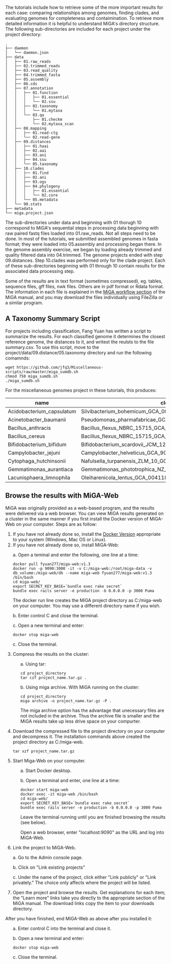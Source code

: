 The tutorials include how to retrieve some of the more important results for each case: comparing relationships among genomes, finding clades, and evaluating genomes for completeness and contaimination. To retrieve more detailed information it is helpful to understand MiGA's directory structure. The following sub-directories are included for each project under the project directory:

```
.
├── daemon
│   └── daemon.json
├── data
│   ├── 01.raw_reads
│   ├── 02.trimmed_reads
│   ├── 03.read_quality
│   ├── 04.trimmed_fasta
│   ├── 05.assembly
│   ├── 06.cds
│   ├── 07.annotation
│   │   ├── 01.function
│   │   │   ├── 01.essential
│   │   │   └── 02.ssu
│   │   ├── 02.taxonomy
│   │   │   └── 01.mytaxa
│   │   └── 03.qa
│   │       ├── 01.checkm
│   │       └── 02.mytaxa_scan
│   ├── 08.mapping
│   │   ├── 01.read-ctg
│   │   └── 02.read-gene
│   ├── 09.distances
│   │   ├── 01.haai
│   │   ├── 02.aai
│   │   ├── 03.ani
│   │   ├── 04.ssu
│   │   └── 05.taxonomy
│   ├── 10.clades
│   │   ├── 01.find
│   │   ├── 02.ani
│   │   ├── 03.ogs
│   │   ├── 04.phylogeny
│   │   │   ├── 01.essential
│   │   │   └── 02.core
│   │   └── 05.metadata
│   └── 90.stats
├── metadata
└── miga.project.json
```
The sub-directories under data and beginning with 01 thorugh 10 correspond to MiGA's sequential steps in processing data beginning with raw paired fastq files loaded into 01.raw_reads. Not all steps need to be done. In most of the tutorials, we submitted assembled genomes in fasta format; they were loaded into 05.assembly and processing began there. In the genome assembly exercise, we began by loading already trimmed and quality filtered data into 04.trimmed. The genome projects ended with step 09.distances. Step 10.clades was performed only for the clade project. Each of these sub-directories beginning with 01 through 10 contain results for the associated data processing step.

Some of the results are in text format (sometimes compressed), eg. tables, sequence files, gff files, nwk files. Others are in pdf format or Rdata format. The information in each file is explained in the [MiGA workflow section](https://manual.microbial-genomes.org/part5/workflow) of the MiGA manual, and you may download the files individually using FileZilla or a similar program. 


## A Taxonomy Summary Script

For projects including classification, Fang Yuan has written a script to summarize the results. For each classified genome it determines the closest reference genome, the distances to it, and writest the reulsts to the file summary.csv. To use this script, move to the project/data/09.distance/05.taxonomy directory and run the following comamnds:

```
wget https://github.com/jfq3/Miscellaneous-scripts/raw/master/miga_sumdb.sh
chmod 750 miga_sumdb.sh
./miga_sumdb.sh
```
For the miscellaneous genomes project in these tutorials, this produces:

name | closest | haai | aai | ani
---|---|---|---|---
Acidobacterium_capsulatum | Silvibacterium_bohemicum_GCA_001006305 | 99.9508952380952 | 60.0831465538606
Acinetobacter_baumanii | Pseudomonas_pharmafabricae_GCA_002835605 | 98.7412788461538 | 48.5834215277602
Bacillus_anthracis | Bacillus_flexus_NBRC_15715_GCA_001591565 | 98.9199428571429 | 59.5616830477613
Bacillus_cereus | Bacillus_flexus_NBRC_15715_GCA_001591565 | 98.9702788461539 | 59.9991400823551
Bifidobacterium_bifidum | Bifidobacterium_scardovii_JCM_12489___DSM_13734_GCA_000770985 | 99.7717980769231 | 68.9492871800872
Campylobacter_jejuni | Campylobacter_helveticus_GCA_900176295 | 99.1678666666667 | 66.2667775679713
Cytophaga_hutchinsonii | Nafulsella_turpanensis_ZLM_10_GCA_000346615 | 99.9811470588235 | 50.1443577165562
Gemmatimonas_aurantiaca | Gemmatimonas_phototrophica_NZ_CP011454 | 99.9633431372549 | 68.505494616812
Lacunisphaera_limnophila | Oleiharenicola_lentus_GCA_004118375 | 99.9875247524753 | 68.0251176025193

## Browse the results with MiGA-Web

MiGA was originally provided as a web-based program, and the results were delivered via a web browser. You can view MiGA results generated on a cluster in the same manner if you first install the Docker version of MiGA-Web on your computer.  Steps are as follow:

<ol>
<li> If you have not already done so, install the <a href="https://www.docker.com/products/docker-desktop">Docker Version</a> appropriate to your system (Windows, Mac OS or Linux).</li>
<li>If you have not already done so, install MiGA-Web:</li>
<p>a. Open a teminal and enter the following, one line at a time:</p>
<pre><code>docker pull fyuan277/miga-web:v1.3
docker run -p 9090:3000 -it -v C:/miga-web:/root/miga-data -v db_volume:/miga-web/db --name miga-web fyuan277/miga-web:v1.3 /bin/bash
cd miga-web/
export SECRET_KEY_BASE=`bundle exec rake secret`
bundle exec rails server -e production -b 0.0.0.0 -p 3000 Puma
</code></pre>
<p>The docker run line creates the MiGA project directory as C:/miga-web on your computer. You may use a different directory name if you wish.
<p>b. Enter control C and close the terminal.</p>
<p>c. Open a new terminal and enter:</p>
<pre><code>docker stop miga-web</code></pre>
<p>c. Close the terminal.</p>
</ul>

<li>Compress the results on the cluster: </li>
<ul><p>a. Using tar:</p>
<pre><code>cd project_directory</code>
<code>tar czf project_name.tar.gz .</code></pre>
<p>b. Using miga archive. With MiGA running on the cluster:</p>
<pre><code>cd project_directory</code>
<code>miga archive -o project_name.tar.gz -P .</code>
</pre>
<p>The miga archive option has the advantage that unecessary files are not included in the archive. Thus the archive file is smaller and the MiGA results take up less drive space on your compurter.</P>
</ul>
<li>Download the compressed file to the project directory on your computer and decompress it. The installation commands above created the project directory as C:/miga-web.</li>
<pre><code>tar xzf project_name.tar.gz</code></pre>
<li>Start Miga-Web on your computer.</li>
<ul>
<p>a. Start Docker desktop.</p>
<p>b. Open a terminal and enter, one line at a time:</p>
<pre><code>docker start miga-web
docker exec -it miga-web /bin/bash
cd miga-web/
export SECRET_KEY_BASE=`bundle exec rake secret`
bundle exec rails server -e production -b 0.0.0.0 -p 3000 Puma
</code></pre>
<p>Leave the terminal running until you are finished browsing the results (see below).</p>
<p>Open a web browser, enter "localhost:9090" as the URL and log into MiGA-Web.</p>
</ul>
<li>Link the project to MiGA-Web.</li>
<p>a. Go to the Admin console page.</p>
<p>b. Click on "Link existing projects"</p>
<p>c. Under the name of the project, click either "Link publicly" or "Link privately." The choice only affects where the project will be listed.
<li>Open the project and browse the results. Get explanations for each item; the "Learn more" links take you directly to the appropriate section of the MiGA manual. The download links copy the item to your downloads directory.
</li>
</ol>
After you have finished, end MiGA-Web as above after you installed it:
<ul>
<p>a. Enter control C into the terminal and close it.</p>
<p>b. Open a new terminal and enter:</p>
<pre><code>docker stop miga-web</code></pre>
<p>c. Close the terminal.</p>
</ul>